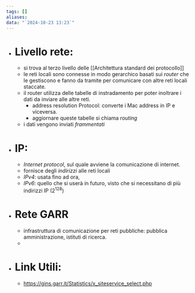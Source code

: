 ```yaml
---
tags: []
aliases: 
data: "`2024-10-23 13:23`"
---
```

- # Livello rete:
	- si trova al terzo livello delle [[Architettura standard dei protocollo]] 
	- le reti locali sono connesse in modo gerarchico basati sui _router_ che le gestiscono e fanno da tramite per comunicare con altre reti locali staccate. 
	- il router utilizza delle tabelle di instradamento per poter inoltrare i dati da inviare alle altre reti.
		- address resolution Protocol: converte i Mac address in IP e viceversa.
		- aggiornare queste tabelle si chiama _routing_
	- i dati vengono inviati _frammentati_ 
- # IP:
	- _Internet protocol_, sul quale avviene la comunicazione di internet. 
	- fornisce degli _indirizzi_ alle reti locali 
	- _IPv4_: usata fino ad ora, 
	- _IPv6_: quello che si userà in futuro, visto che si necessitano di più indirizzi IP ($2^{128}$) 
- # Rete GARR
	- infrastruttura di comunicazione per reti pubbliche: pubblica amministrazione, istituti di ricerca.
	- 
- # Link Utili:
	- https://gins.garr.it/Statistics/x_siteservice_select.php